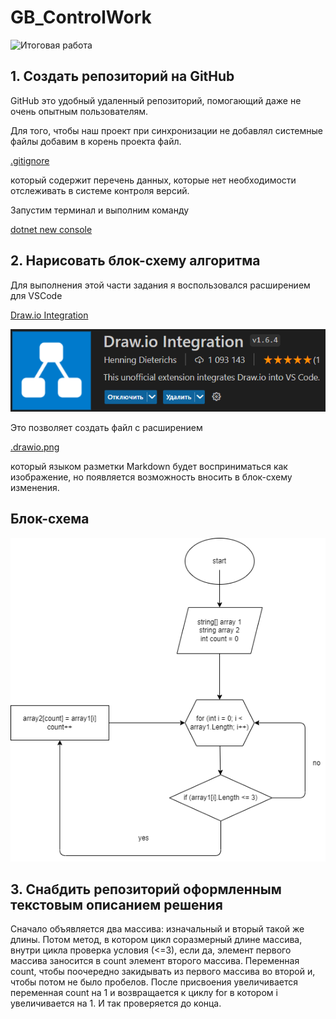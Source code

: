 # GB_ControlWork 

![Итоговая работа](Контрольная_работа.png)

## 1. Создать репозиторий на GitHub

GitHub это удобный удаленный репозиторий, помогающий даже не очень опытным пользователям.

Для того, чтобы наш проект при синхронизации не добавлял системные файлы добавим в корень проекта файл.

[.gitignore](.gitignore)

который содержит перечень данных, которые нет необходимости отслеживать в системе контроля версий.

Запустим терминал и выполним команду

[dotnet new console](dotnetnewconsole)

## 2. Нарисовать блок-схему алгоритма

Для выполнения этой части задания я воспользовался расширением для VSCode

[Draw.io Integration](Draw.ioIntegration)

![Draw.io Integration](DrawIoIntegrationExtension.png)

Это позволяет создать файл с расширением

[.drawio.png](.drawio.png)

который языком разметки Markdown будет восприниматься как изображение, но появляется возможность вносить в блок-схему изменения.

## Блок-схема

![Блок-схема](tool.png)

## 3. Снабдить репозиторий оформленным текстовым описанием решения

Сначало объявляется два массива: изначальный и вторый такой же длины. Потом метод, в котором цикл соразмерный длине массива, внутри цикла проверка условия (<=3), если да, элемент первого массива заносится в count элемент второго массива. Переменная count, чтобы поочередно закидывать из первого массива во второй и, чтобы потом не было пробелов. После присвоения увеличивается переменная count на 1 и возвращается к циклу for в котором i увеличивается на 1. И так проверяется до конца.

